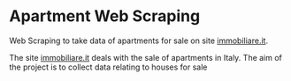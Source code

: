 # Apartment Web Scraping

Web Scraping to take data of apartments for sale on site [immobiliare.it](immobiliare.it). 

The site [immobiliare.it](immobiliare.it) deals with the sale of apartments in Italy. The aim of the project is to collect data relating to houses for sale

